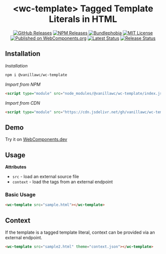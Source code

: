 <h1 align="center">&lt;wc-template&gt; Tagged Template Literals in HTML</h1>

<div align="center">
  <a href="https://github.com/vanillawc/wc-template/releases"><img src="https://badgen.net/github/tag/vanillawc/wc-template" alt="GitHub Releases"></a>
  <a href="https://www.npmjs.com/package/@vanillawc/wc-template"><img src="https://badgen.net/npm/v/@vanillawc/wc-template" alt="NPM Releases"></a>
  <a href="https://bundlephobia.com/result?p=@vanillawc/wc-template"><img src="https://badgen.net/bundlephobia/minzip/@vanillawc/wc-template" alt="Bundlephobia"></a>
  <a href="https://raw.githubusercontent.com/vanillawc/wc-template/master/LICENSE"><img src="https://badgen.net/github/license/vanillawc/wc-template" alt="MIT License"></a>
  <a href="https://www.webcomponents.org/element/vanillawc/wc-template"><img src="https://img.shields.io/badge/webcomponents.org-published-blue.svg" alt="Published on WebComponents.org"></a>
  <a href="https://github.com/vanillawc/wc-template/actions"><img src="https://github.com/vanillawc/wc-template/workflows/Latest/badge.svg" alt="Latest Status"></a>
  <a href="https://github.com/vanillawc/wc-template/actions"><img src="https://github.com/vanillawc/wc-template/workflows/Release/badge.svg" alt="Release Status"></a>
</div>

## Installation

*Installation*
```sh
npm i @vanillawc/wc-template
```

*Import from NPM*
```html
<script type="module" src="node_modules/@vanillawc/wc-template/index.js"></script>
```

*Import from CDN*
```html
<script type="module" src="https://cdn.jsdelivr.net/gh/vanillawc/wc-template/index.js"></script>
```

## Demo

Try it on [WebComponents.dev](https://webcomponents.dev/edit/BggRSZ5D4tmsyce94mpB?sv=1&pm=1)

## Usage

**Attributes**

- `src` - load an external source file
- `context` - load the tags from an external endpoint

### Basic Usage

```html
<wc-template src="sample.html"></wc-template>
```

## Context

If the template is a tagged template literal, context can be provided via an external endpoint.

```html
<wc-template src="sample2.html" theme="context.json"></wc-template>
```
